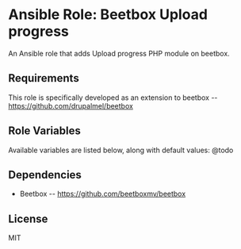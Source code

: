 # Ansible Role: Beetbox Upload progress

An Ansible role that adds Upload progress PHP module on beetbox.

## Requirements

This role is specifically developed as an extension to beetbox -- https://github.com/drupalmel/beetbox

## Role Variables

Available variables are listed below, along with default values:
@todo

## Dependencies

- Beetbox -- https://github.com/beetboxmv/beetbox

## License

MIT
